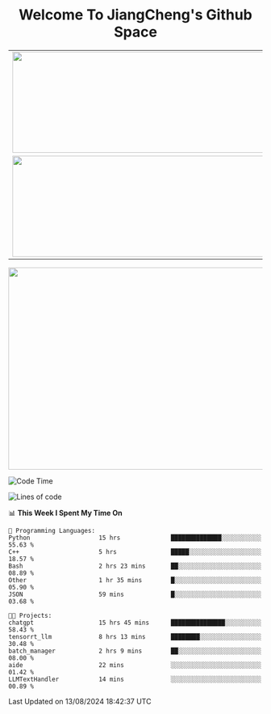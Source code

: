 <h1 align="center">Welcome To JiangCheng's Github Space</h1>

<table align="center" frame="void" rules="none" >
  <tr>
    <td>
      <div align="center"> <img height="200px" width="500px"  src="https://github-readme-stats.vercel.app/api?username=thisjiang&hide_title=true&hide_border=true&layout=compact&show_icons=trueline_height=21&text_color=000&icon_color=000&bg_color=0,ea6161,ffc64d,fffc4d,52fa5a&theme=graywhite" /> </div>
    </td>
    <td>
      <div align="center"> <img height="200px" width="500px" src="https://github-readme-stats.vercel.app/api/top-langs/?username=thisjiang&hide_title=true&hide_border=true&layout=compact&langs_count=6&text_color=000&icon_color=fff&bg_color=0,52fa5a,4dfcff,c64dff&theme=graywhite" /> </div>
    </td>
  </tr>
  <tr>
    <td>
      <div align="center"> <img height="200px" width="500px" src="https://github-readme-streak-stats.herokuapp.com/?user=thisjiang&hide_title=true&hide_border=true&layout=compact&langs_count=6" /> </div>
    </td>
    <td>
      <div align="center"> 
      <a href="https://github.com/" target="_blank"><img style="margin: 10px" src="https://profilinator.rishav.dev/skills-assets/git-scm-icon.svg" alt="Git" height="50" /></a>  
      <a href="https://www.linux.org/" target="_blank"><img style="margin: 10px" src="https://profilinator.rishav.dev/skills-assets/linux-original.svg" alt="Linux" height="50" /></a>  
      <a href="https://www.gnu.org/software/bash/" target="_blank"><img style="margin: 10px" src="https://profilinator.rishav.dev/skills-assets/gnu_bash-icon.svg" alt="Bash" height="50" /></a>  
      </div>
    </td>
  </tr>
</table>

<div align="center"> <img height="400px" width="1000px" src="https://github-readme-activity-graph.cyclic.app/graph?username=thisjiang&theme=react&hide_title=true&hide_border=true&layout=compact&langs_count=6" /> </div></td>

<!--START_SECTION:waka-->
![Code Time](http://img.shields.io/badge/Code%20Time-1%2C613%20hrs%2059%20mins-blue)

![Lines of code](https://img.shields.io/badge/From%20Hello%20World%20I%27ve%20Written-218.2%20thousand%20lines%20of%20code-blue)

📊 **This Week I Spent My Time On** 

```text
💬 Programming Languages: 
Python                   15 hrs              ██████████████░░░░░░░░░░░   55.63 % 
C++                      5 hrs               █████░░░░░░░░░░░░░░░░░░░░   18.57 % 
Bash                     2 hrs 23 mins       ██░░░░░░░░░░░░░░░░░░░░░░░   08.89 % 
Other                    1 hr 35 mins        █░░░░░░░░░░░░░░░░░░░░░░░░   05.90 % 
JSON                     59 mins             █░░░░░░░░░░░░░░░░░░░░░░░░   03.68 % 

🐱‍💻 Projects: 
chatgpt                  15 hrs 45 mins      ███████████████░░░░░░░░░░   58.43 % 
tensorrt_llm             8 hrs 13 mins       ████████░░░░░░░░░░░░░░░░░   30.48 % 
batch_manager            2 hrs 9 mins        ██░░░░░░░░░░░░░░░░░░░░░░░   08.00 % 
aide                     22 mins             ░░░░░░░░░░░░░░░░░░░░░░░░░   01.42 % 
LLMTextHandler           14 mins             ░░░░░░░░░░░░░░░░░░░░░░░░░   00.89 % 
```


 Last Updated on 13/08/2024 18:42:37 UTC
<!--END_SECTION:waka-->
